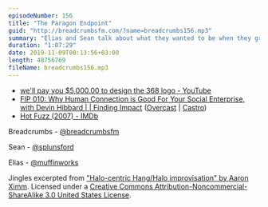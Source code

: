 ```yaml
---
episodeNumber: 156
title: "The Paragon Endpoint"
guid: "http://breadcrumbsfm.com/?name=breadcrumbs156.mp3"
summary: "Elias and Sean talk about what they wanted to be when they grew up."
duration: "1:07:29"
date: 2019-11-09T00:13:56+03:00
length: 48756769
fileName: breadcrumbs156.mp3
---
```


- [we'll pay you $5,000.00 to design the 368 logo - YouTube](https://youtu.be/S5TGPGACJ2M?t=3m40s)
- [FIP 010: Why Human Connection is Good For Your Social Enterprise, with Devin Hibbard | | Finding Impact](https://findingimpact.com/?p=3637) ([Overcast](https://overcast.fm/㬰耬) | [Castro](https://castro.fm/episode/vA2oHX))
- [Hot Fuzz (2007) - IMDb](https://www.imdb.com/title/tt0425112/)

Breadcrumbs - [@breadcrumbsfm](https://twitter.com/breadcrumbsfm)

Sean - [@splunsford](https://twitter.com/splunsford)

Elias - [@muffinworks](https://twitter.com/muffinworks)

Jingles excerpted from ["Halo-centric Hang/Halo improvisation" by Aaron Ximm](http://freemusicarchive.org/music/aaron_ximm/handpans_and_the_hang/). Licensed under a [Creative Commons Attribution-Noncommercial-ShareAlike 3.0 United States License](http://creativecommons.org/licenses/by-nc-sa/3.0/us/).